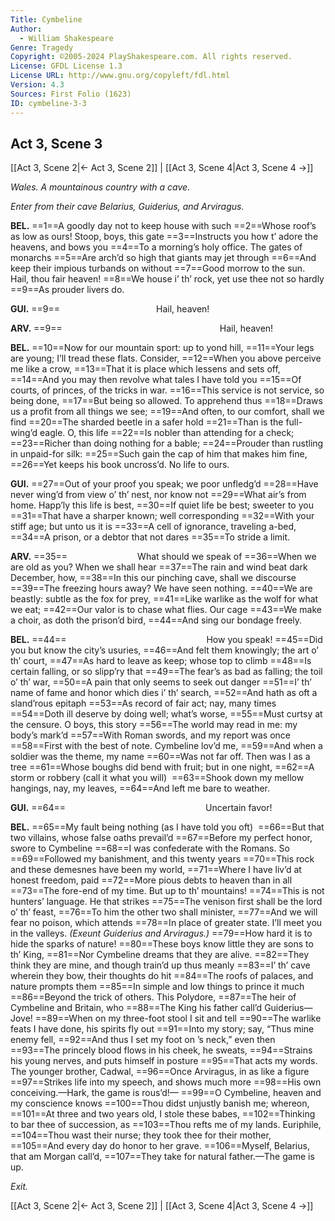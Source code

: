 ```yaml
---
Title: Cymbeline
Author: 
  - William Shakespeare
Genre: Tragedy
Copyright: ©2005-2024 PlayShakespeare.com. All rights reserved.
License: GFDL License 1.3
License URL: http://www.gnu.org/copyleft/fdl.html
Version: 4.3
Sources: First Folio (1623)
ID: cymbeline-3-3
---
```


## Act 3, Scene 3
[[Act 3, Scene 2|← Act 3, Scene 2]] | [[Act 3, Scene 4|Act 3, Scene 4 →]]

*Wales. A mountainous country with a cave.*

*Enter from their cave Belarius, Guiderius, and Arviragus.*

**BEL.**
==1==A goodly day not to keep house with such
==2==Whose roof’s as low as ours! Stoop, boys, this gate
==3==Instructs you how t’ adore the heavens, and bows you
==4==To a morning’s holy office. The gates of monarchs
==5==Are arch’d so high that giants may jet through
==6==And keep their impious turbands on without
==7==Good morrow to the sun. Hail, thou fair heaven!
==8==We house i’ th’ rock, yet use thee not so hardly
==9==As prouder livers do.

**GUI.**
==9==           Hail, heaven!

**ARV.**
==9==                  Hail, heaven!

**BEL.**
==10==Now for our mountain sport: up to yond hill,
==11==Your legs are young; I’ll tread these flats. Consider,
==12==When you above perceive me like a crow,
==13==That it is place which lessens and sets off,
==14==And you may then revolve what tales I have told you
==15==Of courts, of princes, of the tricks in war.
==16==This service is not service, so being done,
==17==But being so allowed. To apprehend thus
==18==Draws us a profit from all things we see;
==19==And often, to our comfort, shall we find
==20==The sharded beetle in a safer hold
==21==Than is the full-wing’d eagle. O, this life
==22==Is nobler than attending for a check;
==23==Richer than doing nothing for a bable;
==24==Prouder than rustling in unpaid-for silk:
==25==Such gain the cap of him that makes him fine,
==26==Yet keeps his book uncross’d. No life to ours.

**GUI.**
==27==Out of your proof you speak; we poor unfledg’d
==28==Have never wing’d from view o’ th’ nest, nor know not
==29==What air’s from home. Happ’ly this life is best,
==30==If quiet life be best; sweeter to you
==31==That have a sharper known; well corresponding
==32==With your stiff age; but unto us it is
==33==A cell of ignorance, traveling a-bed,
==34==A prison, or a debtor that not dares
==35==To stride a limit.

**ARV.**
==35==        What should we speak of
==36==When we are old as you? When we shall hear
==37==The rain and wind beat dark December, how,
==38==In this our pinching cave, shall we discourse
==39==The freezing hours away? We have seen nothing.
==40==We are beastly: subtle as the fox for prey,
==41==Like warlike as the wolf for what we eat;
==42==Our valor is to chase what flies. Our cage
==43==We make a choir, as doth the prison’d bird,
==44==And sing our bondage freely.

**BEL.**
==44==                How you speak!
==45==Did you but know the city’s usuries,
==46==And felt them knowingly; the art o’ th’ court,
==47==As hard to leave as keep; whose top to climb
==48==Is certain falling, or so slipp’ry that
==49==The fear’s as bad as falling; the toil o’ th’ war,
==50==A pain that only seems to seek out danger
==51==I’ th’ name of fame and honor which dies i’ th’ search,
==52==And hath as oft a sland’rous epitaph
==53==As record of fair act; nay, many times
==54==Doth ill deserve by doing well; what’s worse,
==55==Must curtsy at the censure. O boys, this story
==56==The world may read in me: my body’s mark’d
==57==With Roman swords, and my report was once
==58==First with the best of note. Cymbeline lov’d me,
==59==And when a soldier was the theme, my name
==60==Was not far off. Then was I as a tree
==61==Whose boughs did bend with fruit; but in one night,
==62==A storm or robbery (call it what you will) 
==63==Shook down my mellow hangings, nay, my leaves,
==64==And left me bare to weather.

**GUI.**
==64==                Uncertain favor!

**BEL.**
==65==My fault being nothing (as I have told you oft) 
==66==But that two villains, whose false oaths prevail’d
==67==Before my perfect honor, swore to Cymbeline
==68==I was confederate with the Romans. So
==69==Followed my banishment, and this twenty years
==70==This rock and these demesnes have been my world,
==71==Where I have liv’d at honest freedom, paid
==72==More pious debts to heaven than in all
==73==The fore-end of my time. But up to th’ mountains!
==74==This is not hunters’ language. He that strikes
==75==The venison first shall be the lord o’ th’ feast,
==76==To him the other two shall minister,
==77==And we will fear no poison, which attends
==78==In place of greater state. I’ll meet you in the valleys.
*(Exeunt Guiderius and Arviragus.)*
==79==How hard it is to hide the sparks of nature!
==80==These boys know little they are sons to th’ King,
==81==Nor Cymbeline dreams that they are alive.
==82==They think they are mine, and though train’d up thus meanly
==83==I’ th’ cave wherein they bow, their thoughts do hit
==84==The roofs of palaces, and nature prompts them
==85==In simple and low things to prince it much
==86==Beyond the trick of others. This Polydore,
==87==The heir of Cymbeline and Britain, who
==88==The King his father call’d Guiderius—Jove!
==89==When on my three-foot stool I sit and tell
==90==The warlike feats I have done, his spirits fly out
==91==Into my story; say, “Thus mine enemy fell,
==92==And thus I set my foot on ’s neck,” even then
==93==The princely blood flows in his cheek, he sweats,
==94==Strains his young nerves, and puts himself in posture
==95==That acts my words. The younger brother, Cadwal,
==96==Once Arviragus, in as like a figure
==97==Strikes life into my speech, and shows much more
==98==His own conceiving.—Hark, the game is rous’d!⁠—
==99==O Cymbeline, heaven and my conscience knows
==100==Thou didst unjustly banish me; whereon,
==101==At three and two years old, I stole these babes,
==102==Thinking to bar thee of succession, as
==103==Thou refts me of my lands. Euriphile,
==104==Thou wast their nurse; they took thee for their mother,
==105==And every day do honor to her grave.
==106==Myself, Belarius, that am Morgan call’d,
==107==They take for natural father.—The game is up.

*Exit.*

[[Act 3, Scene 2|← Act 3, Scene 2]] | [[Act 3, Scene 4|Act 3, Scene 4 →]]